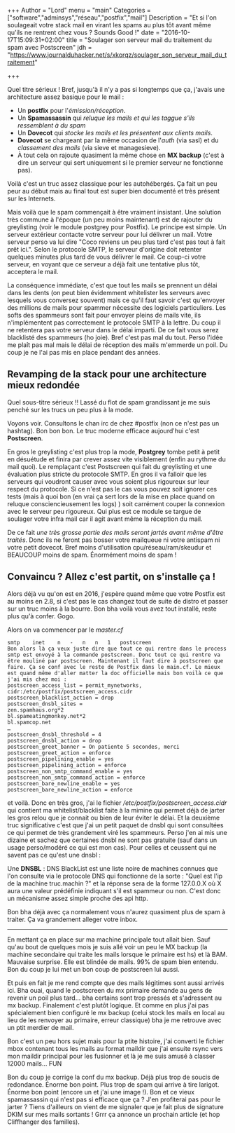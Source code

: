 +++
Author = "Lord"
menu = "main"
Categories = ["software","adminsys","réseau","postfix","mail"]
Description = "Et si l'on soulageait votre stack mail en virant les spams au plus tôt avant même qu'ils ne rentrent chez vous ? Sounds Good !"
date = "2016-10-17T15:09:31+02:00"
title = "Soulager son serveur mail du traitement du spam avec Postscreen"
jdh = "https://www.journalduhacker.net/s/xkorqz/soulager_son_serveur_mail_du_traitement"

+++

Quel titre sérieux ! Bref, jusqu'à il n'y a pas si longtemps que ça, j'avais une architecture assez basique pour le mail :

  - Un **postfix** pour l'*émission/réception*.
  - Un **Spamassassin** qui *reluque les mails et qui les taggue s'ils ressemblent à du spam*
  - Un **Dovecot** qui *stocke les mails et les présentent aux clients mails*.
  - **Dovecot** se chargeant par la même occasion de l'*auth* (via sasl) et du *classement des mails* (via sieve et managesieve).
  - À tout cela on rajoute quasiment la même chose en **MX backup** (c'est à dire un serveur qui sert uniquement si le premier serveur ne fonctionne pas).

Voilà c'est un truc assez classique pour les autohébergés. Ça fait un peu peur au début mais au final tout est super bien documenté et très présent sur les Internets.

Mais voilà que le spam commençait à être vraiment insistant. Une solution très commune à l'époque (un peu moins maintenant) est de rajouter du greylisting (voir le module postgrey pour Postfix). Le principe est simple. Un serveur extérieur contacte votre serveur pour lui délivrer un mail. Votre serveur perso va lui dire "Coco reviens un peu plus tard c'est pas tout à fait prêt ici.". Selon le protocole SMTP, le serveur d'origine doit retenter quelques minutes plus tard de vous délivrer le mail. Ce coup-ci votre serveur, en voyant que ce serveur a déjà fait une tentative plus tôt, acceptera le mail.

La conséquence immédiate, c'est que tout les mails se prennent un délai dans les dents (on peut bien évidemment whitelister les serveurs avec lesquels vous conversez souvent) mais ce qu'il faut savoir c'est qu'envoyer des millions de mails pour spammer nécessite des logiciels particuliers. Les softs des spammeurs sont fait pour envoyer pleins de mails vite, ils n'implémentent pas correctement le protocole SMTP à la lettre. Du coup il ne retentera pas votre serveur dans le délai imparti. De ce fait vous serez blacklisté des spammeurs (ho joie). Bref c'est pas mal du tout. Perso l'idée me plaît pas mal mais le délai de réception des mails m'emmerde un poil. Du coup je ne l'ai pas mis en place pendant des années.

## Revamping de la stack pour une architecture mieux redondée
Quel sous-titre sérieux !! Lassé du flot de spam grandissant je me suis penché sur les trucs un peu plus à la mode.

Voyons voir. Consultons le chan irc de chez #postfix (non ce n'est pas un hashtag). Bon bon bon. Le truc moderne efficace aujourd'hui c'est **Postscreen**.

En gros le greylisting c'est plus trop la mode, **Postgrey** tombe petit à petit en désuétude et finira par crever assez vite visiblement (enfin au rythme du mail quoi). Le remplaçant c'est Postscreen qui fait du greylisting et une évaluation plus stricte du protocole SMTP. En gros il va falloir que les serveurs qui voudront causer avec vous soient plus rigoureux sur leur respect du protocole. Si ce n'est pas le cas vous pouvez soit ignorer ces tests (mais à quoi bon (en vrai ça sert lors de la mise en place quand on reluque consciencieusement les logs) ) soit carrément couper la connexion avec le serveur peu rigoureux. Qui plus est ce module se targue de soulager votre infra mail car il agit avant même la réception du mail.

De ce fait *une très grosse partie des mails seront jartés avant même d'être traités*. Donc ils ne feront pas bosser votre mailqueue ni votre antispam ni votre petit dovecot. Bref moins d'utilisation cpu/réseau/ram/skeudur et BEAUCOUP moins de spam. Énormément moins de spam !

## Convaincu ? Allez c'est partit, on s'installe ça !

Alors déjà vu qu'on est en 2016, j'espère quand même que votre Postfix est au moins en 2.8, si c'est pas le cas changez tout de suite de distro et passer sur un truc moins à la bourre. Bon bha voilà vous avez tout installé, reste plus qu'à confer. Gogo.

Alors on va commencer par le *master.cf*
```
smtp	inet	n	-	n	n	1	postscreen
Bon alors là ça veux juste dire que tout ce qui rentre dans le process smtp est envoyé à la commande postscreen. Donc tout ce qui rentre va être mouliné par postscreen. Maintenant il faut dire à postscreen que faire. Ça se conf avec le reste de Postfix dans le main.cf. Le mieux est quand même d'aller matter la doc officielle mais bon voilà ce que j'ai mis chez moi :
postscreen_access_list = permit_mynetworks, cidr:/etc/postfix/postscreen_access.cidr
postscreen_blacklist_action = drop
postscreen_dnsbl_sites =
zen.spamhaus.org*2
bl.spameatingmonkey.net*2
bl.spamcop.net
…
postscreen_dnsbl_threshold = 4
postscreen_dnsbl_action = drop
postscreen_greet_banner = On patiente 5 secondes, merci
postscreen_greet_action = enforce
postscreen_pipelining_enable = yes
postscreen_pipelining_action = enforce
postscreen_non_smtp_command_enable = yes
postscreen_non_smtp_command_action = enforce
postscreen_bare_newline_enable = yes
postscreen_bare_newline_action = enforce
```
et voilà. Donc en très gros, j'ai le fichier */etc/postfix/postscreen_access.cidr* qui contient ma whitelist/blacklist faite à la mimine qui permet déjà de jarter les gros relou que je connait ou bien de leur éviter le délai. Et la deuxième truc significative c'est que j'ai un petit paquet de dnsbl qui sont consultées ce qui permet de très grandement viré les spammeurs. Perso j'en ai mis une dizaine et sachez que certaines dnsbl ne sont pas gratuite (sauf dans un usage perso/modéré ce qui est mon cas). Pour celles et ceussent qui ne savent pas ce qu'est une dnsbl :

Une **DNSBL** : DNS BlackList est une liste noire de machines connues que l'on consulte via le protocole DNS qui fonctionne de la sorte : "Quel est l'ip de la machine truc.machin ?" et la réponse sera de la forme 127.0.0.X où X aura une valeur prédéfinie indiquant s'il est spammeur ou non. C'est donc un mécanisme assez simple proche des api http.

Bon bha déjà avec ça normalement vous n'aurez quasiment plus de spam à traiter. Ça va grandement alleger votre inbox.

<hr>
En mettant ça en place sur ma machine principale tout allait bien. Sauf qu'au bout de quelques mois je suis allé voir un peu le MX backup (la machine secondaire qui traite les mails lorsque le primaire est hs) et là BAM. Mauvaise surprise. Elle est blindée de mails. 99% de spam bien entendu. Bon du coup je lui met un bon coup de postscreen lui aussi.

Et puis en fait je me rend compte que des mails légitimes sont aussi arrivés ici. Bha ouai, quand le postscreen du mx primaire demande au gens de revenir un poil plus tard… bha certains sont trop pressés et s'adressent au mx backup. Finalement c'est plutôt logique. Et comme en plus j'ai pas spécialement bien configuré le mx backup (celui stock les mails en local au lieu de les renvoyer au primaire, erreur classique) bha je me retrouve avec un ptit merdier de mail.

Bon c'est un peu hors sujet mais pour la ptite histoire, j'ai converti le fichier mbox contenant tous les mails au format maildir que j'ai ensuite rsync vers mon maildir principal pour les fusionner et là je me suis amusé à classer 12000 mails… FUN

Bon du coup je corrige la conf du mx backup. Déjà plus trop de soucis de redondance. Énorme bon point. Plus trop de spam qui arrive à tire larigot. Énorme bon point (encore un et j'ai une image !). Bon et ce vieux spamassassin qui n'est pas si efficace que ça ? J'en profiterai pas pour le jarter ? Tiens d'ailleurs on vient de me signaler que je fait plus de signature DKIM sur mes mails sortants ! Grrr ça annonce un prochain article (et hop Cliffhanger des familles).
